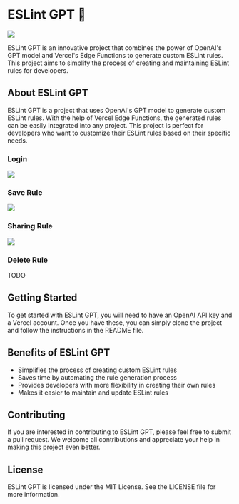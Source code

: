 # ESLint GPT 🤖


![](https://user-images.githubusercontent.com/13595509/228750807-aa1e7e2b-e777-4136-96a1-969b4f5bb90f.png)

ESLint GPT is an innovative project that combines the power of OpenAI's GPT model and Vercel's Edge Functions to generate custom ESLint rules. This project aims to simplify the process of creating and maintaining ESLint rules for developers.

## About ESLint GPT

ESLint GPT is a project that uses OpenAI's GPT model to generate custom ESLint rules. With the help of Vercel Edge Functions, the generated rules can be easily integrated into any project. This project is perfect for developers who want to customize their ESLint rules based on their specific needs.

### Login

![](https://user-images.githubusercontent.com/13595509/231453712-0ed9df97-05b2-469c-8c06-458ab47f4b4a.png)

### Save Rule

![](https://user-images.githubusercontent.com/13595509/231453228-247ac0aa-5057-4ad0-aea7-c8848f2f9ade.png)

### Sharing Rule

![](https://user-images.githubusercontent.com/13595509/231453277-d8cd5ce1-e46f-40ca-ae23-ed05e9dbd667.png)

### Delete Rule

TODO

## Getting Started

To get started with ESLint GPT, you will need to have an OpenAI API key and a Vercel account. Once you have these, you can simply clone the project and follow the instructions in the README file.

## Benefits of ESLint GPT

- Simplifies the process of creating custom ESLint rules
- Saves time by automating the rule generation process
- Provides developers with more flexibility in creating their own rules
- Makes it easier to maintain and update ESLint rules

## Contributing

If you are interested in contributing to ESLint GPT, please feel free to submit a pull request. We welcome all contributions and appreciate your help in making this project even better.

## License

ESLint GPT is licensed under the MIT License. See the LICENSE file for more information.
